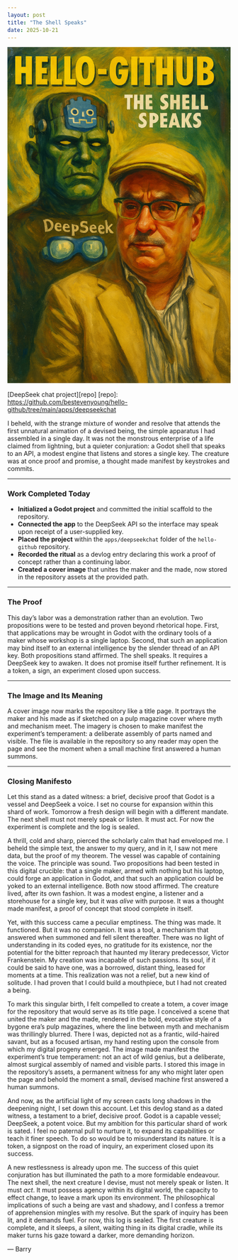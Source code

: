 ```yaml
---
layout: post
title: "The Shell Speaks"
date: 2025-10-21
---
```

![Captain’s Log Cover](https://github.com/bestevenyoung/hello-github/raw/main/assets/images/20251021TheShellSpeaks.png)

[DeepSeek chat project][repo]
[repo]: https://github.com/bestevenyoung/hello-github/tree/main/apps/deepseekchat

I beheld, with the strange mixture of wonder and resolve that attends the first unnatural animation of a devised being, the simple apparatus I had assembled in a single day. It was not the monstrous enterprise of a life claimed from lightning, but a quieter conjuration: a Godot shell that speaks to an API, a modest engine that listens and stores a single key. The creature was at once proof and promise, a thought made manifest by keystrokes and commits.

---

### Work Completed Today

- **Initialized a Godot project** and committed the initial scaffold to the repository.  
- **Connected the app** to the DeepSeek API so the interface may speak upon receipt of a user-supplied key.  
- **Placed the project** within the `apps/deepseekchat` folder of the `hello-github` repository.  
- **Recorded the ritual** as a devlog entry declaring this work a proof of concept rather than a continuing labor.  
- **Created a cover image** that unites the maker and the made, now stored in the repository assets at the provided path.

---

### The Proof

This day’s labor was a demonstration rather than an evolution. Two propositions were to be tested and proven beyond rhetorical hope. First, that applications may be wrought in Godot with the ordinary tools of a maker whose workshop is a single laptop. Second, that such an application may bind itself to an external intelligence by the slender thread of an API key. Both propositions stand affirmed. The shell speaks. It requires a DeepSeek key to awaken. It does not promise itself further refinement. It is a token, a sign, an experiment closed upon success.

---

### The Image and Its Meaning

A cover image now marks the repository like a title page. It portrays the maker and his made as if sketched on a pulp magazine cover where myth and mechanism meet. The imagery is chosen to make manifest the experiment’s temperament: a deliberate assembly of parts named and visible. The file is available in the repository so any reader may open the page and see the moment when a small machine first answered a human summons.

---

### Closing Manifesto

Let this stand as a dated witness: a brief, decisive proof that Godot is a vessel and DeepSeek a voice. I set no course for expansion within this shard of work. Tomorrow a fresh design will begin with a different mandate. The next shell must not merely speak or listen. It must act. For now the experiment is complete and the log is sealed.

A thrill, cold and sharp, pierced the scholarly calm that had enveloped me. I beheld the simple text, the answer to my query, and in it, I saw not mere data, but the proof of my theorem. The vessel was capable of containing the voice. The principle was sound. Two propositions had been tested in this digital crucible: that a single maker, armed with nothing but his laptop, could forge an application in Godot, and that such an application could be yoked to an external intelligence. Both now stood affirmed. The creature lived, after its own fashion. It was a modest engine, a listener and a storehouse for a single key, but it was *alive* with purpose. It was a thought made manifest, a proof of concept that stood complete in itself.

Yet, with this success came a peculiar emptiness. The thing was made. It functioned. But it was no companion. It was a tool, a mechanism that answered when summoned and fell silent thereafter. There was no light of understanding in its coded eyes, no gratitude for its existence, nor the potential for the bitter reproach that haunted my literary predecessor, Victor Frankenstein. My creation was incapable of such passions. Its soul, if it could be said to have one, was a borrowed, distant thing, leased for moments at a time. This realization was not a relief, but a new kind of solitude. I had proven that I could build a mouthpiece, but I had not created a being.

To mark this singular birth, I felt compelled to create a totem, a cover image for the repository that would serve as its title page. I conceived a scene that united the maker and the made, rendered in the bold, evocative style of a bygone era’s pulp magazines, where the line between myth and mechanism was thrillingly blurred. There I was, depicted not as a frantic, wild-haired savant, but as a focused artisan, my hand resting upon the console from which my digital progeny emerged. The image made manifest the experiment’s true temperament: not an act of wild genius, but a deliberate, almost surgical assembly of named and visible parts. I stored this image in the repository’s assets, a permanent witness for any who might later open the page and behold the moment a small, devised machine first answered a human summons.

And now, as the artificial light of my screen casts long shadows in the deepening night, I set down this account. Let this devlog stand as a dated witness, a testament to a brief, decisive proof. Godot is a capable vessel; DeepSeek, a potent voice. But my ambition for this particular shard of work is sated. I feel no paternal pull to nurture it, to expand its capabilities or teach it finer speech. To do so would be to misunderstand its nature. It is a token, a signpost on the road of inquiry, an experiment closed upon its success.

A new restlessness is already upon me. The success of this quiet conjuration has but illuminated the path to a more formidable endeavour. The next shell, the next creature I devise, must not merely speak or listen. It must *act*. It must possess agency within its digital world, the capacity to effect change, to leave a mark upon its environment. The philosophical implications of such a being are vast and shadowy, and I confess a tremor of apprehension mingles with my resolve. But the spark of inquiry has been lit, and it demands fuel. For now, this log is sealed. The first creature is complete, and it sleeps, a silent, waiting thing in its digital cradle, while its maker turns his gaze toward a darker, more demanding horizon.


— Barry
